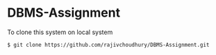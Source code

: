 # DBMS-Assignment

To clone this system on local system 

```
$ git clone https://github.com/rajivchoudhury/DBMS-Assignment.git
```

